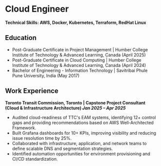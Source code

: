 # Cloud Engineer
**Technical Skills: AWS, Docker, Kubernetes, Terraform, RedHat Linux**

## Education
-	Post-Graduate Certificate in Project Management | Humber College Institute of Technology & Advanced Learning, Canada (April 2025)
-	Post-Graduate Certificate in Cloud Computing | Humber College Institute of Technology & Advanced Learning, Canada (April 2024)
- Bachelor of Engineering - Information Technology | Savitribai Phule Pune University, India (May 2017)

## Work Experience

**Toronto Transit Commission, Toronto | Capstone Project Consultant (Cloud & Infrastructure Architecture) *Jan 2025 – Apr 2025***
- Audited cloud-readiness of TTC's EAM systems, identifying 12+ control gaps and providing recommendations based on AWS Well-Architected Framework.
- Built Grafana dashboards for 10+ KPIs, improving visibility and reducing issue resolution time by 25%.
- Collaborated with infrastructure, application, and network teams to define scalable DNS and segmentation strategies.
- Identified automation opportunities for environment provisioning and CI/CD standardization.
